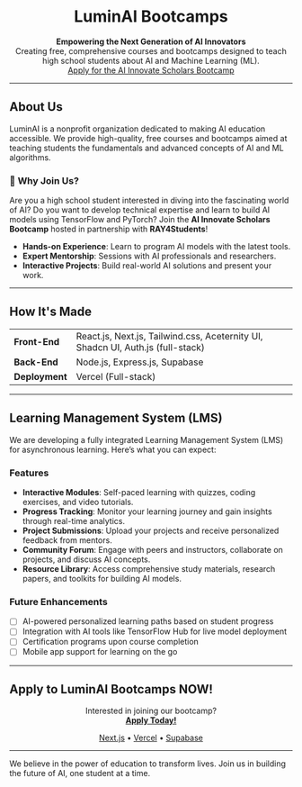 <h1 align="center">LuminAI Bootcamps</h1>

<p align="center">
  <strong>Empowering the Next Generation of AI Innovators</strong><br>
  Creating free, comprehensive courses and bootcamps designed to teach high school students about AI and Machine Learning (ML).<br>
  <a href="https://forms.gle/RYGHkuvyyzgru3Qh9">Apply for the AI Innovate Scholars Bootcamp</a>
</p>

---

## About Us

LuminAI is a nonprofit organization dedicated to making AI education accessible. We provide high-quality, free courses and bootcamps aimed at teaching students the fundamentals and advanced concepts of AI and ML algorithms.

### 🧠 **Why Join Us?**

Are you a high school student interested in diving into the fascinating world of AI? Do you want to develop technical expertise and learn to build AI models using TensorFlow and PyTorch? Join the **AI Innovate Scholars Bootcamp** hosted in partnership with **RAY4Students**!

- **Hands-on Experience**: Learn to program AI models with the latest tools.
- **Expert Mentorship**: Sessions with AI professionals and researchers.
- **Interactive Projects**: Build real-world AI solutions and present your work.

---

## How It's Made

<table>
  <tr>
    <td><strong>Front-End</strong></td>
    <td>React.js, Next.js, Tailwind.css, Aceternity UI, Shadcn UI, Auth.js (full-stack)</td>
  </tr>
  <tr>
    <td><strong>Back-End</strong></td>
    <td>Node.js, Express.js, Supabase</td>
  </tr>
  <tr>
    <td><strong>Deployment</strong></td>
    <td>Vercel (Full-stack)</td>
  </tr>
</table>

---

## Learning Management System (LMS)

We are developing a fully integrated Learning Management System (LMS) for asynchronous learning. Here’s what you can expect:

### **Features**

- **Interactive Modules**: Self-paced learning with quizzes, coding exercises, and video tutorials.
- **Progress Tracking**: Monitor your learning journey and gain insights through real-time analytics.
- **Project Submissions**: Upload your projects and receive personalized feedback from mentors.
- **Community Forum**: Engage with peers and instructors, collaborate on projects, and discuss AI concepts.
- **Resource Library**: Access comprehensive study materials, research papers, and toolkits for building AI models.

### **Future Enhancements**

- [ ] AI-powered personalized learning paths based on student progress
- [ ] Integration with AI tools like TensorFlow Hub for live model deployment
- [ ] Certification programs upon course completion
- [ ] Mobile app support for learning on the go

---

## Apply to LuminAI Bootcamps NOW!

<p align="center">
  Interested in joining our bootcamp? <br>
  <a href="https://forms.gle/RYGHkuvyyzgru3Qh9"><strong>Apply Today!</strong></a>
</p>

<p align="center">
  <a href="https://nextjs.org/">Next.js</a> •
  <a href="https://vercel.com/">Vercel</a> •
  <a href="https://supabase.com/">Supabase</a>
</p>

---

We believe in the power of education to transform lives. Join us in building the future of AI, one student at a time.
